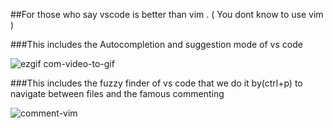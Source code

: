 ##For those who say vscode is better than vim . ( You dont know to use vim )


###This includes the Autocompletion and suggestion mode of vs code

![ezgif com-video-to-gif](https://user-images.githubusercontent.com/43104796/95443560-57491700-097a-11eb-9bf4-30faaff66c36.gif)

###This includes the fuzzy finder of vs code that we do it by(ctrl+p) to navigate between files and the famous commenting

![comment-vim](https://user-images.githubusercontent.com/43104796/95446532-0fc48a00-097e-11eb-868c-eb8280fea8f7.gif)




